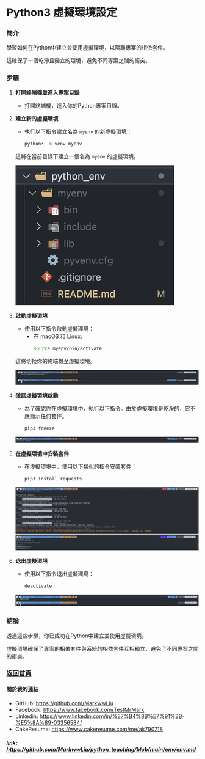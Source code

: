 # Python3 虛擬環境設定

### 簡介
學習如何在Python中建立並使用虛擬環境，以隔離專案的相依套件。

這確保了一個乾淨且獨立的環境，避免不同專案之間的衝突。

### 步驟

1. **打開終端機並進入專案目錄**
   - 打開終端機，進入你的Python專案目錄。

2. **建立新的虛擬環境**
   - 執行以下指令建立名為 `myenv` 的新虛擬環境：
     ```bash
     python3 -m venv myenv
     ```
   這將在當前目錄下建立一個名為 `myenv` 的虛擬環境。

   ![建立後產生的 'myenv' 資料夾](https://raw.githubusercontent.com/MarkwwLiu/python_teaching/main/img/SCR-20231209-fkb-2.png)

3. **啟動虛擬環境**
   - 使用以下指令啟動虛擬環境：
     - 在 macOS 和 Linux:
       ```bash
       source myenv/bin/activate
       ```
   這將切換你的終端機至虛擬環境。

   ![進入到虛擬環境內](https://raw.githubusercontent.com/MarkwwLiu/python_teaching/main/img/SCR-20231209-fmb-2.png)

4. **確認虛擬環境啟動**
   - 為了確認你在虛擬環境中，執行以下指令。由於虛擬環境是乾淨的，它不應顯示任何套件。
     ```bash
     pip3 freeze
     ```
   ![確認進入虛擬環境](https://raw.githubusercontent.com/MarkwwLiu/python_teaching/main/img/SCR-20231209-fol-2.png)

5. **在虛擬環境中安裝套件**
   - 在虛擬環境中，使用以下類似的指令安裝套件：
     ```bash
     pip3 install requests
     ```
   ![安裝套件](https://raw.githubusercontent.com/MarkwwLiu/python_teaching/main/img/SCR-20231209-fqd-2.png)
   ![確認安裝套件](https://raw.githubusercontent.com/MarkwwLiu/python_teaching/main/img/SCR-20231209-frb-2.png)

6. **退出虛擬環境**
   - 使用以下指令退出虛擬環境：
     ```bash
     deactivate
     ```
   ![退出虛擬環境](https://raw.githubusercontent.com/MarkwwLiu/python_teaching/main/img/SCR-20231209-fsu.png)

### 結論
透過這些步驟，你已成功在Python中建立並使用虛擬環境。

虛擬環境確保了專案的相依套件與系統的相依套件互相獨立，避免了不同專案之間的衝突。

### [返回首頁](../README.md)

#### 關於我的連結
- GitHub: https://github.com/MarkwwLiu
- Facebook: https://www.facebook.com/TestMrMark
- Linkedin: https://www.linkedin.com/in/%E7%B4%8B%E7%91%8B-%E5%8A%89-03356584/
- CakeResume: https://www.cakeresume.com/me/ak790718

##### link: https://github.com/MarkwwLiu/python_teaching/blob/main/env/env.md
